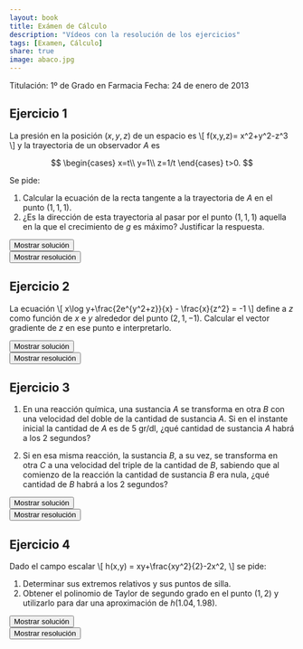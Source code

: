```yaml
---
layout: book
title: Exámen de Cálculo
description: "Vídeos con la resolución de los ejercicios"
tags: [Examen, Cálculo]
share: true
image: abaco.jpg
---
```


Titulación: 1º de Grado en Farmacia
Fecha: 24 de enero de 2013

## Ejercicio 1
La presión en la posición $(x,y,z)$ de un espacio es
\\[
f(x,y,z)= x^2+y^2-z^3
\\]
y la trayectoria de un observador $A$ es

$$
\begin{cases}
x=t\\
y=1\\
z=1/t
\end{cases}
t>0.
$$

Se pide:

1. Calcular la ecuación de la recta tangente a la trayectoria de $A$ en el punto $(1,1,1)$.
2. ¿Es la dirección de esta trayectoria al pasar por el punto $(1,1,1)$ aquella en la que el crecimiento de $g$ es máximo? Justificar la respuesta.

<div><button class="solution">Mostrar solución</button></div>
<div id="solution" style="display: none">
1. $l:(1+t,1,1-t)$.<br/>
2. No ya que la dirección de máximo crecimiento de $f$ es $(2,2,-3)$ y la dirección de la trayectoria es $(1,0,-1)$.
</div>

<div><button class="resolution">Mostrar resolución</button></div>
<div id="resolution" class="center" style="display: none">
<iframe width="640" height="360" src="//www.youtube.com/embed/sD8EuO2YU7k" frameborder="0" allowfullscreen></iframe>
</div>

## Ejercicio 2
La ecuación
\\[
x\log y+\frac{2e^{y^2+z}}{x} - \frac{x}{z^2} = -1
\\]
define a $z$ como función de $x$ e $y$ alrededor del punto $(2,1,-1)$. Calcular el vector gradiente de $z$ en ese punto e interpretarlo.

<div><button class="solution">Mostrar solución</button></div>
<div id="solution" style="display: none">
$\nabla z(2,1,-1)=(\frac{-1}{2},\frac{4}{3})$.
</div>

<div><button class="resolution">Mostrar resolución</button></div>
<div id="resolution" class="center" style="display: none">
<iframe width="640" height="360" src="//www.youtube.com/embed/T4YMY06fWbA" frameborder="0" allowfullscreen></iframe>
</div>

## Ejercicio 3

1. En una reacción química, una sustancia $A$ se transforma en otra $B$ con una velocidad del doble de la cantidad de sustancia $A$. Si en el instante inicial la cantidad de $A$ es de $5$ gr/dl, ¿qué cantidad de sustancia $A$ habrá a los 2 segundos?

2. Si en esa misma reacción, la sustancia $B$, a su vez, se transforma en otra $C$ a una velocidad del triple de la cantidad de $B$, sabiendo que al comienzo de la reacción la cantidad de sustancia $B$ era nula, ¿qué cantidad de $B$ habrá a los 2 segundos?

<div><button class="solution">Mostrar solución</button></div>
<div id="solution" style="display: none">
1. A los dos segundos habra una cantidad de $A$ de $0.0916$ gr/dl.<br/>
2. A los dos segundos habrá una cantidad de $B$ de $0.1584$ gr/dl.
</div>

<div><button class="resolution">Mostrar resolución</button></div>
<div id="resolution" class="center" style="display: none">
<iframe width="640" height="360" src="//www.youtube.com/embed/4a1V7vlDwIk" frameborder="0" allowfullscreen></iframe>
</div>

## Ejercicio 4
Dado el campo escalar
\\[
h(x,y) = xy+\frac{xy^2}{2}-2x^2,
\\]
se pide:

1. Determinar sus extremos relativos y sus puntos de silla.
2. Obtener el polinomio de Taylor de segundo grado en el punto $(1,2)$ y utilizarlo para dar una aproximación de $h(1.04,\,1.98)$.

<div><button class="solution">Mostrar solución</button></div>
<div id="solution" style="display: none">
1. $h$ tiene dos puntos de silla en $(0,0)$ y $(0,2)$ y un punto de máximo en $(-\frac{1}{8},-1)$.<br/>
2. $P^2_{h,(1,2)}(x,y)=-2x^2+\frac{y^2}{2}+3xy-2x-2y+2$ y $P^2_{h,(1,2)}(1.04,1.98)=1.9346$.
</div>

<div><button class="resolution">Mostrar resolución</button></div>
<div id="resolution" class="center" style="display: none">
<iframe width="640" height="360" src="//www.youtube.com/embed/xyGiBob14YU" frameborder="0" allowfullscreen></iframe>
</div>
